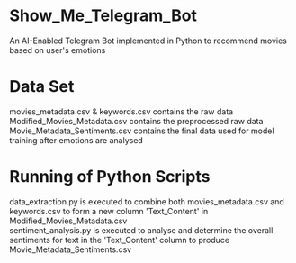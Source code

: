 # Show_Me_Telegram_Bot
An AI-Enabled Telegram Bot implemented in Python to recommend movies based on user's emotions

# Data Set
movies_metadata.csv & keywords.csv contains the raw data<br>
Modified_Movies_Metadata.csv contains the preprocessed raw data<br>
Movie_Metadata_Sentiments.csv contains the final data used for model training after emotions are analysed<br>

# Running of Python Scripts
data_extraction.py is executed to combine both movies_metadata.csv and keywords.csv to form a new column 'Text_Content' in Modified_Movies_Metadata.csv<br>
sentiment_analysis.py is executed to analyse and determine the overall sentiments for text in the 'Text_Content' column to produce Movie_Metadata_Sentiments.csv<br>
